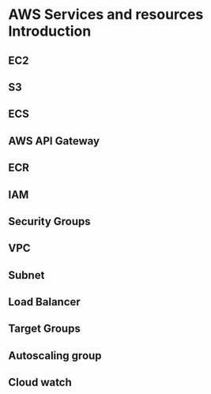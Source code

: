 # AWS Services and resources Introduction

## EC2

## S3

## ECS

## AWS API Gateway

## ECR

## IAM

## Security Groups

## VPC

## Subnet

## Load Balancer

## Target Groups

## Autoscaling group

## Cloud watch

